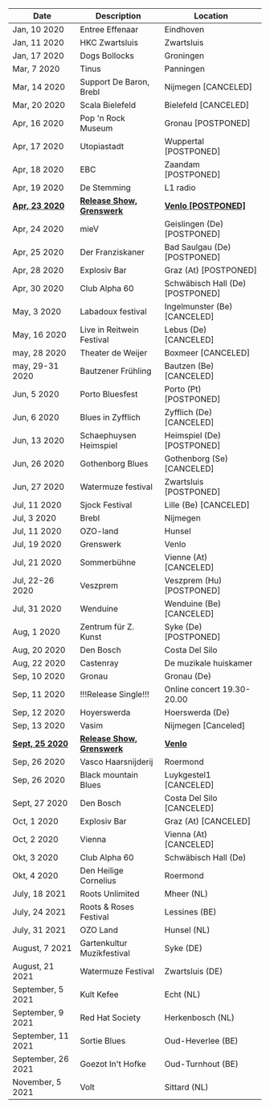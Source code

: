 <!-- Table -->
<div class="table-wrapper">
	<table>
		<thead>
			<tr>
				<th>Date</th>
				<th>Description</th>
				<th>Location</th>
			</tr>
		</thead>
		<tbody>
			<tr>
			<tr>
				<td>Jan, 10 2020</td>
				<td>Entree Effenaar</td>
				<td>Eindhoven</td>
			</tr>
			<tr>
				<td>Jan, 11 2020</td>
				<td>HKC Zwartsluis</td>
				<td>Zwartsluis</td>
			</tr>
			<tr>
				<td>Jan, 17 2020</td>
				<td>Dogs Bollocks</td>
				<td>Groningen</td>
			</tr>
			<tr>
				<td>Mar, 7 2020</td>
				<td>Tinus</td>
				<td>Panningen</td>
			</tr>
			<tr>
				<td>Mar, 14 2020</td>
				<td>Support De Baron, Brebl</td>
				<td>Nijmegen [CANCELED] </td>
			</tr>
			<tr>
				<td>Mar, 20 2020</td>
				<td>Scala Bielefeld</td>
				<td>Bielefeld [CANCELED]</td>
			</tr>
			<tr>
				<td>Apr, 16 2020</td>
				<td>Pop 'n Rock Museum</td>
				<td>Gronau [POSTPONED]</td>
			</tr>
			<tr>
				<td>Apr, 17 2020</td>
				<td>Utopiastadt</td>
				<td>Wuppertal [POSTPONED]</td>
			</tr>
			<tr>
				<td>Apr, 18 2020</td>
				<td>EBC</td>
				<td>Zaandam [POSTPONED]</td>
			</tr>
			<tr>
				<td>Apr, 19 2020</td>
				<td>De Stemming</td>
				<td>L1 radio</td>
			</tr>
			<tr>
				<td><b><u>Apr, 23 2020</u></b></td>
				<td><b><u>Release Show, Grenswerk</u></b></td>
				<td><b><u>Venlo [POSTPONED]</u></b></td>
			</tr>
			<tr>
				<td>Apr, 24 2020</td>
				<td>mieV</td>
				<td>Geislingen (De) [POSTPONED]</td>
			</tr>
			<tr>
				<td>Apr, 25 2020</td>
				<td>Der Franziskaner</td>
				<td>Bad Saulgau (De) [POSTPONED]</td>
			</tr>
			<tr>
				<td>Apr, 28 2020</td>
				<td>Explosiv Bar</td>
				<td>Graz (At) [POSTPONED]</td>
			</tr>
			<tr>
				<td>Apr, 30 2020</td>
				<td>Club Alpha 60</td>
				<td>Schwäbisch Hall (De) [POSTPONED]</td>
			</tr>
			<tr>
				<td>May, 3 2020</td>
				<td>Labadoux festival</td>
				<td>Ingelmunster (Be) [CANCELED]</td>
			</tr>
			<tr>
				<td>May, 16 2020</td>
				<td>Live in Reitwein Festival</td>
				<td>Lebus (De) [CANCELED]</td>
			</tr>
			<tr>
				<td>may, 28 2020</td>
				<td>Theater de Weijer</td>
				<td>Boxmeer [CANCELED]</td>
			</tr>
			<tr>
				<td>may, 29-31 2020</td>
				<td>Bautzener Frühling</td>
				<td>Bautzen (Be) [CANCELED]</td>
			</tr>
			<tr>
				<td>Jun, 5 2020</td>
				<td>Porto Bluesfest</td>
				<td>Porto (Pt) [POSTPONED]</td>
			</tr>
			<tr>
				<td>Jun, 6 2020</td>
				<td>Blues in Zyfflich</td>
				<td>Zyfflich (De) [CANCELED]</td>
			</tr>
			<tr>
				<td>Jun, 13 2020</td>
				<td>Schaephuysen Heimspiel</td>
				<td>Heimspiel (De) [POSTPONED]</td>
			</tr>
			<tr> 
				<td>Jun, 26 2020</td>
				<td>Gothenborg Blues</td>
				<td>Gothenborg (Se) [CANCELED]</td>
			</tr>
			<tr>
				<td>Jun, 27 2020</td>
				<td>Watermuze festival</td>
				<td>Zwartsluis [POSTPONED]</td>
			</tr>
			<tr>
				<td>Jul, 11 2020</td>
				<td>Sjock Festival</td>
				<td>Lille (Be) [CANCELED]</td>
			</tr>
			<tr>
				<td>Jul, 3 2020</td>
				<td>Brebl</td>
				<td>Nijmegen</td>
			</tr>
			<tr>
				<td>Jul, 11 2020</td>
				<td>OZO-land</td>
				<td>Hunsel</td>
			</tr>
			<tr>
				<td>Jul, 19 2020</td>
				<td>Grenswerk</td>
				<td>Venlo</td>
			</tr>
			<tr>
				<td>Jul, 21 2020</td>
				<td>Sommerbühne</td>
				<td>Vienne (At) [CANCELED]</td>
			</tr>
			<tr>
				<td>Jul, 22-26 2020</td>
				<td>Veszprem</td>
				<td>Veszprem (Hu) [POSTPONED]</td>
			</tr>
			<tr>
				<td>Jul, 31 2020</td>
				<td>Wenduine</td>
				<td>Wenduine (Be) [CANCELED]</td>
			</tr>
			<tr>
				<td>Aug, 1 2020</td>
				<td>Zentrum für Z. Kunst</td>
				<td>Syke (De) [POSTPONED]</td>
			</tr>
			<tr>
				<td>Aug, 20 2020</td>
				<td>Den Bosch</td>
				<td>Costa Del Silo</td>
			</tr>
			<tr>
				<td>Aug, 22 2020</td>
				<td>Castenray</td>
				<td>De muzikale huiskamer</td>
			</tr>
			<tr>
				<td>Sep, 10 2020</td>
				<td>Gronau</td>
				<td>Gronau (De)</td>
			</tr>
			<tr>
				<td>Sep, 11 2020</td>
				<td>!!!Release Single!!!</td>
				<td>Online concert 19.30-20.00</td>
			</tr>
			<tr>
				<td>Sep, 12 2020</td>
				<td>Hoyerswerda</td>
				<td>Hoerswerda (De)</td>
			</tr>
			<tr>
				<td>Sep, 13 2020</td>
				<td>Vasim</td>
				<td>Nijmegen [Canceled]</td>
			</tr>
			<tr>
				<td><b><u>Sept, 25 2020</u></b></td>
				<td><b><u>Release Show, Grenswerk</u></b></td>
				<td><b><u>Venlo</u></b></td>
			</tr>
			<tr>
				<td>Sep, 26 2020</td>
				<td>Vasco Haarsnijderij</td>
				<td>Roermond</td>
			</tr>
			<tr>
				<td>Sep, 26 2020</td>
				<td>Black mountain Blues</td>
				<td>Luykgestel1 [CANCELED]</td>
			</tr>
			<tr>
				<td>Sept, 27 2020</td>
				<td>Den Bosch</td>
				<td>Costa Del Silo [CANCELED]</td>
			</tr>
			<tr>
				<td>Oct, 1 2020</td>
				<td>Explosiv Bar</td>
				<td>Graz (At) [CANCELED]</td>
			</tr>
			<tr>
				<td>Oct, 2 2020</td>
				<td>Vienna</td>
				<td>Vienna (At) [CANCELED]</td>
			</tr>
			<tr>
				<td>Okt, 3 2020</td>
				<td>Club Alpha 60</td>
				<td>Schwäbisch Hall (De)</td>
			</tr>
			<tr id="view">
				<td>Okt, 4 2020</td>
				<td>Den Heilige Cornelius</td>
				<td>Roermond</td>
			</tr>
			<tr id="view">
				<td>July, 18 2021</td>
				<td>Roots Unlimited</td>
				<td>Mheer (NL)</td>			
			</tr>
			<tr id="view">
				<td>July, 24 2021</td>
				<td>Roots & Roses Festival</td>
				<td>Lessines (BE)</td>		
			</tr>
			<tr id="view">
				<td>July, 31 2021</td>
				<td>OZO Land</td>
				<td>Hunsel (NL)</td>			
							</tr>
			<tr id="view">
				<td>August, 7 2021</td>
				<td>Gartenkultur Muzikfestival</td>
				<td>Syke (DE)</td>			
							</tr>
			<tr id="view">
				<td>August, 21 2021</td>
				<td>Watermuze Festival</td>
				<td>Zwartsluis (DE)</td>			
							</tr>
			<tr id="view">
				<td>September, 5 2021</td>
				<td>Kult Kefee</td>
				<td>Echt (NL)</td>			
							</tr>
			<tr id="view">
				<td>September, 9 2021</td>
				<td>Red Hat Society</td>
				<td>Herkenbosch (NL)</td>			
							</tr>
			<tr id="view">
				<td>September, 11 2021</td>
				<td>Sortie Blues</td>
				<td>Oud-Heverlee (BE)</td>			
							</tr>
			<tr id="view">
				<td>September, 26 2021</td>
				<td>Goezot In't Hofke</td>
				<td>Oud-Turnhout (BE)</td>			
							</tr>
			<tr id="view">
				<td>November, 5 2021</td>
				<td>Volt</td>
				<td>Sittard (NL)</td>			
		</tbody>
	</table>
</div>
